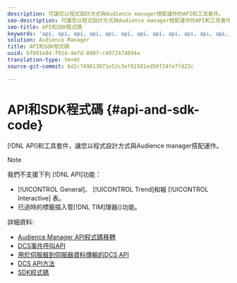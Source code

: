 ```yaml
---
description: 可讓您以程式設計方式與Audience manager搭配運作的API和工具套件。
seo-description: 可讓您以程式設計方式與Audience manager搭配運作的API和工具套件。
seo-title: API和SDK程式碼
keywords: 'api, api, api, api, api, api, api, api, api, api, api, api, api, api, api, api, api, api, api, api '
solution: Audience Manager
title: API和SDK程式碼
uuid: bf801e84-f914-4efd-8807-c4972474894a
translation-type: tm+mt
source-git-commit: 6d2c749813871e52c3ef81581ed50f24fe7fd22c

---
```



# API和SDK程式碼 {#api-and-sdk-code}

[!DNL API]和工具套件，讓您以程式設計方式與Audience manager搭配運作。

>[!NOTE]
>
>我們不支援下列 [!DNL API]功能：
>
>* [!UICONTROL General]、 [!UICONTROL Trend]和報 [!UICONTROL Interactive] 表。
>* 已過時的標籤插入管[!DNL TIM]理器()功能。


詳細資料:

* [Audience Manager API程式碼移轉](api-swagger-migration.md)
* [DCS事件呼叫API](dcs-intro/dcs-event-calls/dcs-event-calls.md)
* [用於伺服器到伺服器資料傳輸的DCS API](dcs-intro/dcs-s2s/dcs-s2s.md)
* [DCS API方法](dcs-intro/dcs-api-reference/dcs-api-methods.md)
* [SDK程式碼](/help/using/api/aam-sdk.md)
